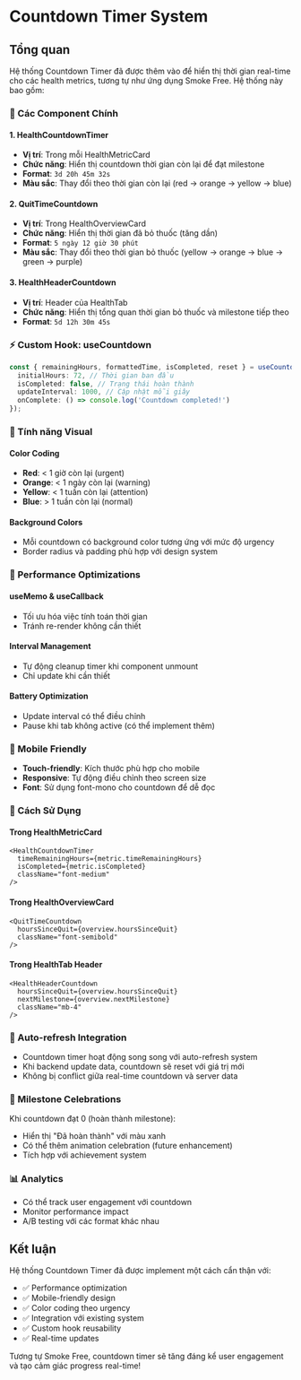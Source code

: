 # Countdown Timer System

## Tổng quan

Hệ thống Countdown Timer đã được thêm vào để hiển thị thời gian real-time cho các health metrics, tương tự như ứng dụng Smoke Free. Hệ thống này bao gồm:

### 🎯 Các Component Chính

#### 1. **HealthCountdownTimer**
- **Vị trí**: Trong mỗi HealthMetricCard
- **Chức năng**: Hiển thị countdown thời gian còn lại để đạt milestone
- **Format**: `3d 20h 45m 32s`
- **Màu sắc**: Thay đổi theo thời gian còn lại (red → orange → yellow → blue)

#### 2. **QuitTimeCountdown**
- **Vị trí**: Trong HealthOverviewCard
- **Chức năng**: Hiển thị thời gian đã bỏ thuốc (tăng dần)
- **Format**: `5 ngày 12 giờ 30 phút`
- **Màu sắc**: Thay đổi theo thời gian bỏ thuốc (yellow → orange → blue → green → purple)

#### 3. **HealthHeaderCountdown**
- **Vị trí**: Header của HealthTab
- **Chức năng**: Hiển thị tổng quan thời gian bỏ thuốc và milestone tiếp theo
- **Format**: `5d 12h 30m 45s`

### ⚡ Custom Hook: useCountdown

```typescript
const { remainingHours, formattedTime, isCompleted, reset } = useCountdown({
  initialHours: 72, // Thời gian ban đầu
  isCompleted: false, // Trạng thái hoàn thành
  updateInterval: 1000, // Cập nhật mỗi giây
  onComplete: () => console.log('Countdown completed!')
});
```

### 🎨 Tính năng Visual

#### **Color Coding**
- **Red**: < 1 giờ còn lại (urgent)
- **Orange**: < 1 ngày còn lại (warning)
- **Yellow**: < 1 tuần còn lại (attention)
- **Blue**: > 1 tuần còn lại (normal)

#### **Background Colors**
- Mỗi countdown có background color tương ứng với mức độ urgency
- Border radius và padding phù hợp với design system

### 🔧 Performance Optimizations

#### **useMemo & useCallback**
- Tối ưu hóa việc tính toán thời gian
- Tránh re-render không cần thiết

#### **Interval Management**
- Tự động cleanup timer khi component unmount
- Chỉ update khi cần thiết

#### **Battery Optimization**
- Update interval có thể điều chỉnh
- Pause khi tab không active (có thể implement thêm)

### 📱 Mobile Friendly

- **Touch-friendly**: Kích thước phù hợp cho mobile
- **Responsive**: Tự động điều chỉnh theo screen size
- **Font**: Sử dụng font-mono cho countdown để dễ đọc

### 🚀 Cách Sử Dụng

#### **Trong HealthMetricCard**
```tsx
<HealthCountdownTimer
  timeRemainingHours={metric.timeRemainingHours}
  isCompleted={metric.isCompleted}
  className="font-medium"
/>
```

#### **Trong HealthOverviewCard**
```tsx
<QuitTimeCountdown
  hoursSinceQuit={overview.hoursSinceQuit}
  className="font-semibold"
/>
```

#### **Trong HealthTab Header**
```tsx
<HealthHeaderCountdown
  hoursSinceQuit={overview.hoursSinceQuit}
  nextMilestone={overview.nextMilestone}
  className="mb-4"
/>
```

### 🔄 Auto-refresh Integration

- Countdown timer hoạt động song song với auto-refresh system
- Khi backend update data, countdown sẽ reset với giá trị mới
- Không bị conflict giữa real-time countdown và server data

### 🎉 Milestone Celebrations

Khi countdown đạt 0 (hoàn thành milestone):
- Hiển thị "Đã hoàn thành" với màu xanh
- Có thể thêm animation celebration (future enhancement)
- Tích hợp với achievement system

### 📊 Analytics

- Có thể track user engagement với countdown
- Monitor performance impact
- A/B testing với các format khác nhau

## Kết luận

Hệ thống Countdown Timer đã được implement một cách cẩn thận với:
- ✅ Performance optimization
- ✅ Mobile-friendly design
- ✅ Color coding theo urgency
- ✅ Integration với existing system
- ✅ Custom hook reusability
- ✅ Real-time updates

Tương tự Smoke Free, countdown timer sẽ tăng đáng kể user engagement và tạo cảm giác progress real-time! 